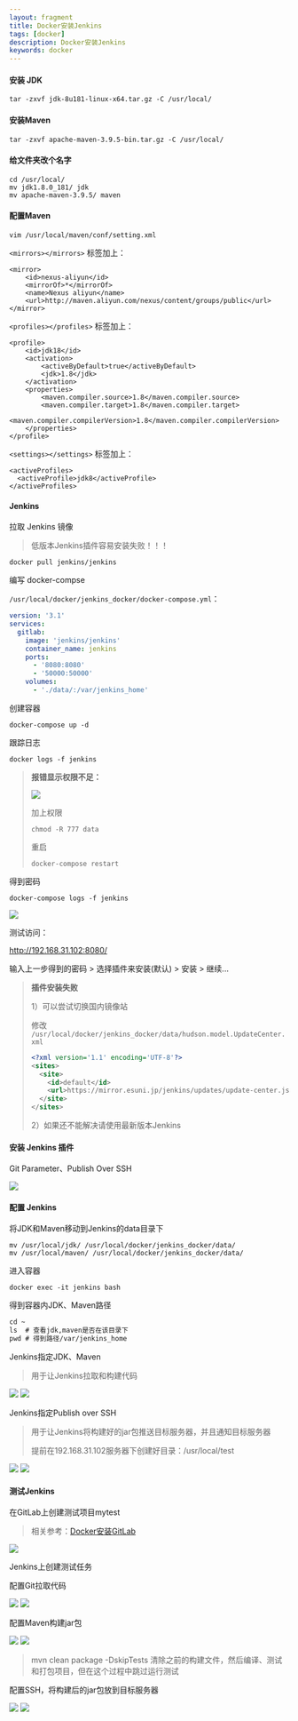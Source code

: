 ```yaml
---
layout: fragment
title: Docker安装Jenkins
tags: [docker]
description: Docker安装Jenkins
keywords: docker
---
```



#### 安装 JDK

```shell
tar -zxvf jdk-8u181-linux-x64.tar.gz -C /usr/local/
```



#### 安装Maven

```shell
tar -zxvf apache-maven-3.9.5-bin.tar.gz -C /usr/local/
```



#### 给文件夹改个名字

```shell
cd /usr/local/
mv jdk1.8.0_181/ jdk
mv apache-maven-3.9.5/ maven
```



#### 配置Maven

```shell
vim /usr/local/maven/conf/setting.xml
```

`<mirrors></mirrors>` 标签加上：

```shell
<mirror>
	<id>nexus-aliyun</id>
	<mirrorOf>*</mirrorOf>
	<name>Nexus aliyun</name>
	<url>http://maven.aliyun.com/nexus/content/groups/public</url>
</mirror>
```

`<profiles></profiles>` 标签加上：

```she
<profile>
    <id>jdk18</id>
    <activation>
        <activeByDefault>true</activeByDefault>
        <jdk>1.8</jdk>
    </activation>
    <properties>
        <maven.compiler.source>1.8</maven.compiler.source>
        <maven.compiler.target>1.8</maven.compiler.target>
        <maven.compiler.compilerVersion>1.8</maven.compiler.compilerVersion>
    </properties>
</profile>
```

`<settings></settings>` 标签加上：

```shell
<activeProfiles>
  <activeProfile>jdk8</activeProfile>
</activeProfiles>
```



#### Jenkins

拉取 Jenkins 镜像

> 低版本Jenkins插件容易安装失败！！！

```shell
docker pull jenkins/jenkins
```

编写 docker-compse

`/usr/local/docker/jenkins_docker/docker-compose.yml`：

```yaml
version: '3.1'
services:
  gitlab:
    image: 'jenkins/jenkins'
    container_name: jenkins
    ports:
      - '8080:8080'
      - '50000:50000'
    volumes:
      - './data/:/var/jenkins_home'
```

创建容器

```shell
docker-compose up -d
```

跟踪日志

```shell
docker logs -f jenkins
```



> **报错显示权限不足：**
>
> <img src="/images/fragments/docker/docker-jenkins_step1.webp" />
>
> 加上权限
>
> ```shell
> chmod -R 777 data
> ```
>
> 重启
>
> ```shell
> docker-compose restart
> ```
>



得到密码

```shell
docker-compose logs -f jenkins
```

<img src="/images/fragments/docker/docker-jenkins_step2.webp" />



测试访问：

http://192.168.31.102:8080/

输入上一步得到的密码 > 选择插件来安装(默认) > 安装 > 继续...



> **插件安装失败**
>
> 1）可以尝试切换国内镜像站
>
> 修改 `/usr/local/docker/jenkins_docker/data/hudson.model.UpdateCenter.xml`
>
> ```xml
> <?xml version='1.1' encoding='UTF-8'?>
> <sites>
>   <site>
>     <id>default</id>
>     <url>https://mirror.esuni.jp/jenkins/updates/update-center.json</url>
>   </site>
> </sites>
> ```
>
> 2）如果还不能解决请使用最新版本Jenkins



#### 安装 Jenkins 插件

Git Parameter、Publish Over SSH

<img src="/images/fragments/docker/docker-jenkins_step3.webp" />



#### 配置 Jenkins

将JDK和Maven移动到Jenkins的data目录下

```shell
mv /usr/local/jdk/ /usr/local/docker/jenkins_docker/data/
mv /usr/local/maven/ /usr/local/docker/jenkins_docker/data/
```



进入容器

```shell
docker exec -it jenkins bash
```

得到容器内JDK、Maven路径

```tex
cd ~
ls	# 查看jdk,maven是否在该目录下
pwd	# 得到路径/var/jenkins_home
```



Jenkins指定JDK、Maven

> 用于让Jenkins拉取和构建代码

<img src="/images/fragments/docker/docker-jenkins_step4.webp" />

<img src="/images/fragments/docker/docker-jenkins_step5.webp" />



Jenkins指定Publish over SSH

> 用于让Jenkins将构建好的jar包推送目标服务器，并且通知目标服务器
>
> 提前在192.168.31.102服务器下创建好目录：/usr/local/test

<img src="/images/fragments/docker/docker-jenkins_step6.webp" />

<img src="/images/fragments/docker/docker-jenkins_step7.webp" />



#### 测试Jenkins

在GitLab上创建测试项目mytest

> 相关参考：[Docker安装GitLab](https://carpedx.com/fragment/docker-gitlab/)

<img src="/images/fragments/docker/docker-jenkins_step10.webp" />



Jenkins上创建测试任务

配置Git拉取代码

<img src="/images/fragments/docker/docker-jenkins_step8.webp" />

<img src="/images/fragments/docker/docker-jenkins_step9.webp" />

配置Maven构建jar包

<img src="/images/fragments/docker/docker-jenkins_step11.webp" />

<img src="/images/fragments/docker/docker-jenkins_step12.webp" />

> mvn clean package -DskipTests	清除之前的构建文件，然后编译、测试和打包项目，但在这个过程中跳过运行测试

配置SSH，将构建后的jar包放到目标服务器

<img src="/images/fragments/docker/docker-jenkins_step13.webp" />

<img src="/images/fragments/docker/docker-jenkins_step14.webp" />

